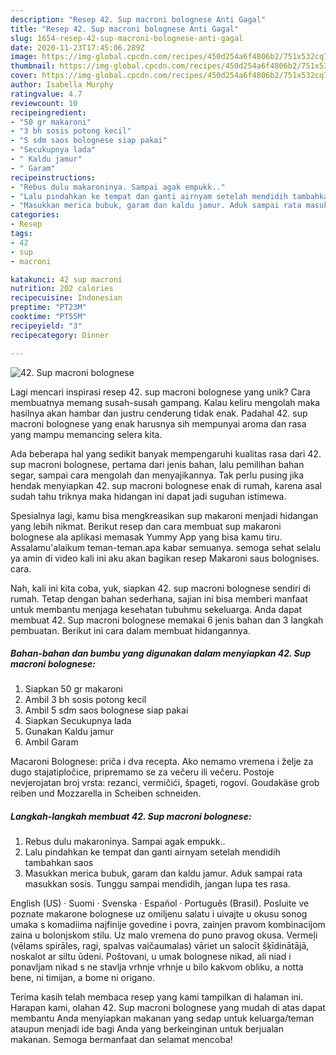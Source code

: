 ```yaml
---
description: "Resep 42. Sup macroni bolognese Anti Gagal"
title: "Resep 42. Sup macroni bolognese Anti Gagal"
slug: 1654-resep-42-sup-macroni-bolognese-anti-gagal
date: 2020-11-23T17:45:06.289Z
image: https://img-global.cpcdn.com/recipes/450d254a6f4806b2/751x532cq70/42-sup-macroni-bolognese-foto-resep-utama.jpg
thumbnail: https://img-global.cpcdn.com/recipes/450d254a6f4806b2/751x532cq70/42-sup-macroni-bolognese-foto-resep-utama.jpg
cover: https://img-global.cpcdn.com/recipes/450d254a6f4806b2/751x532cq70/42-sup-macroni-bolognese-foto-resep-utama.jpg
author: Isabella Murphy
ratingvalue: 4.7
reviewcount: 10
recipeingredient:
- "50 gr makaroni"
- "3 bh sosis potong kecil"
- "5 sdm saos bolognese siap pakai"
- "Secukupnya lada"
- " Kaldu jamur"
- " Garam"
recipeinstructions:
- "Rebus dulu makaroninya. Sampai agak empukk.."
- "Lalu pindahkan ke tempat dan ganti airnyam setelah mendidih tambahkan saos"
- "Masukkan merica bubuk, garam dan kaldu jamur. Aduk sampai rata masukkan sosis. Tunggu sampai mendidih, jangan lupa tes rasa."
categories:
- Resep
tags:
- 42
- sup
- macroni

katakunci: 42 sup macroni 
nutrition: 202 calories
recipecuisine: Indonesian
preptime: "PT23M"
cooktime: "PT55M"
recipeyield: "3"
recipecategory: Dinner

---
```



![42. Sup macroni bolognese](https://img-global.cpcdn.com/recipes/450d254a6f4806b2/751x532cq70/42-sup-macroni-bolognese-foto-resep-utama.jpg)

Lagi mencari inspirasi resep 42. sup macroni bolognese yang unik? Cara membuatnya memang susah-susah gampang. Kalau keliru mengolah maka hasilnya akan hambar dan justru cenderung tidak enak. Padahal 42. sup macroni bolognese yang enak harusnya sih mempunyai aroma dan rasa yang mampu memancing selera kita.

Ada beberapa hal yang sedikit banyak mempengaruhi kualitas rasa dari 42. sup macroni bolognese, pertama dari jenis bahan, lalu pemilihan bahan segar, sampai cara mengolah dan menyajikannya. Tak perlu pusing jika hendak menyiapkan 42. sup macroni bolognese enak di rumah, karena asal sudah tahu triknya maka hidangan ini dapat jadi suguhan istimewa.

Spesialnya lagi, kamu bisa mengkreasikan sup makaroni menjadi hidangan yang lebih nikmat. Berikut resep dan cara membuat sup makaroni bolognese ala aplikasi memasak Yummy App yang bisa kamu tiru. Assalamu&#39;alaikum teman-teman.apa kabar semuanya. semoga sehat selalu ya amin di video kali ini aku akan bagikan resep Makaroni saus bolognises. cara.


Nah, kali ini kita coba, yuk, siapkan 42. sup macroni bolognese sendiri di rumah. Tetap dengan bahan sederhana, sajian ini bisa memberi manfaat untuk membantu menjaga kesehatan tubuhmu sekeluarga. Anda dapat membuat 42. Sup macroni bolognese memakai 6 jenis bahan dan 3 langkah pembuatan. Berikut ini cara dalam membuat hidangannya.

<!--inarticleads1-->

##### Bahan-bahan dan bumbu yang digunakan dalam menyiapkan 42. Sup macroni bolognese:

1. Siapkan 50 gr makaroni
1. Ambil 3 bh sosis potong kecil
1. Ambil 5 sdm saos bolognese siap pakai
1. Siapkan Secukupnya lada
1. Gunakan  Kaldu jamur
1. Ambil  Garam


Macaroni Bolognese: priča i dva recepta. Ako nemamo vremena i želje za dugo stajatipločice, pripremamo se za večeru ili večeru. Postoje nevjerojatan broj vrsta: rezanci, vermičići, špageti, rogovi. Goudakäse grob reiben und Mozzarella in Scheiben schneiden. 

<!--inarticleads2-->

##### Langkah-langkah membuat 42. Sup macroni bolognese:

1. Rebus dulu makaroninya. Sampai agak empukk..
1. Lalu pindahkan ke tempat dan ganti airnyam setelah mendidih tambahkan saos
1. Masukkan merica bubuk, garam dan kaldu jamur. Aduk sampai rata masukkan sosis. Tunggu sampai mendidih, jangan lupa tes rasa.


English (US) · Suomi · Svenska · Español · Português (Brasil). Posluite ve poznate makarone bolognese uz omiljenu salatu i uivajte u okusu sonog umaka s komadiima najfinije govedine i povra, zainjen pravom kombinacijom zaina u bolonjskom stilu. Uz malo vremena do puno pravog okusa. Vermeļi (vēlams spirāles, ragi, spalvas vaičaumalas) vāriet un salocīt šķīdinātājā, noskalot ar siltu ūdeni. Poštovani, u umak bolognese nikad, ali niad i ponavljam nikad s ne stavlja vrhnje vrhnje u bilo kakvom obliku, a notta bene, ni timijan, a bome ni origano. 

Terima kasih telah membaca resep yang kami tampilkan di halaman ini. Harapan kami, olahan 42. Sup macroni bolognese yang mudah di atas dapat membantu Anda menyiapkan makanan yang sedap untuk keluarga/teman ataupun menjadi ide bagi Anda yang berkeinginan untuk berjualan makanan. Semoga bermanfaat dan selamat mencoba!
